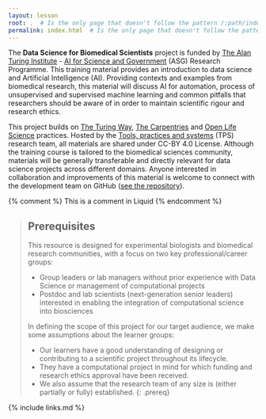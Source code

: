 ```yaml
---
layout: lesson
root: .  # Is the only page that doesn't follow the pattern /:path/index.html
permalink: index.html  # Is the only page that doesn't follow the pattern /:path/index.html
---
```


<p>The <strong>Data Science for Biomedical Scientists</strong> project is funded by <a href="https://www.turing.ac.uk">The Alan Turing Institute</a> - <a href="https://www.turing.ac.uk/research/asg">AI for Science and Government</a> (ASG) Research Programme.
This training material provides an introduction to data science and Artificial Intelligence (AI).
Providing contexts and examples from biomedical research, this material will discuss AI for automation, process of unsupervised and supervised machine learning and common pitfalls that researchers should be aware of in order to maintain scientific rigour and research ethics. 
</p>

<p>This project builds on <a href="https://the-turing-way.netlify.app/">The Turing Way</a>, <a href="https://carpentries.org/">The Carpentries</a> and <a href="https://openlifesci.org/">Open Life Science</a> practices. Hosted by the <a href="https://www.turing.ac.uk/work-turing/tools-practices-and-systems-open-leadership-team-call-volunteering">Tools, practices and systems</a> (TPS) research team, all materials are shared under CC-BY 4.0 License. Although the training course is tailored to the biomedical sciences community, materials will be generally transferable and directly relevant for data science projects across different domains. Anyone interested in collaboration and improvements of this material is welcome to connect with the development team on GitHub (<a href="https://github.com/carpentries-incubator/managing-computational-projects">see the repository</a>).</p>


<!-- this is an html comment -->

{% comment %} This is a comment in Liquid {% endcomment %}

> ## Prerequisites
>
> This resource is designed for experimental biologists and biomedical research communities, with a focus on two key professional/career groups:
> * Group leaders or lab managers without prior experience with Data Science or management of computational projects
> * Postdoc and lab scientists (next-generation senior leaders) interested in enabling the integration of computational science into biosciences
>
> In defining the scope of this project for our target audience, we make some assumptions about the learner groups:
>
> * Our learners have a good understanding of designing or contributing to a scientific project throughout its lifecycle.
> * They have a computational project in mind for which funding and research ethics approval have been received.
> * We also assume that the research team of any size is (either partially or fully) established.
{: .prereq}

{% include links.md %}
